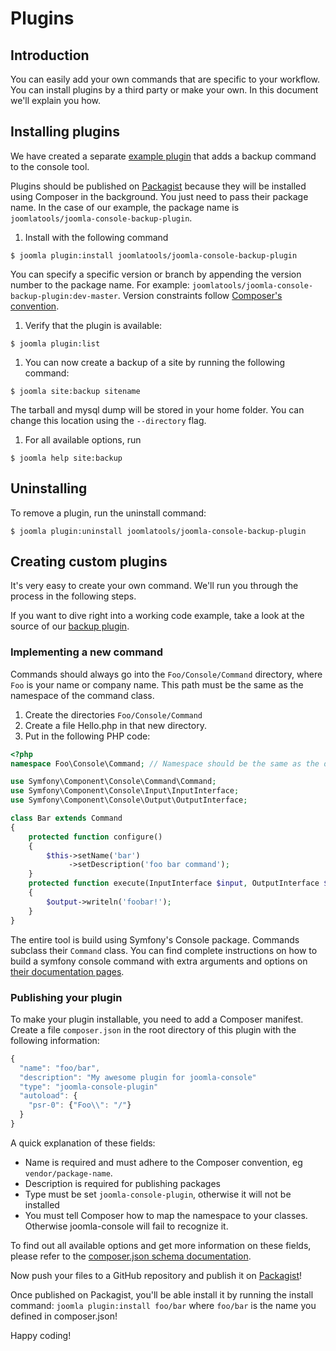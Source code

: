 # Plugins

<!-- toc -->

## Introduction

You can easily add your own commands that are specific to your workflow. You can install plugins by a third party or make your own. In this document we'll explain you how.

## Installing plugins

We have created a separate [example plugin](https://github.com/joomlatools/joomla-console-backup-plugin) that adds a backup command to the console tool.

Plugins should be published on [Packagist](https://packagist.org/) because they will be installed using Composer in the background. You just need to pass their package name. In the case of our example, the package name is `joomlatools/joomla-console-backup-plugin`.

1.  Install with the following command

 `$ joomla plugin:install joomlatools/joomla-console-backup-plugin`

 You can specify a specific version or branch by appending the version number to the package name. For example: `joomlatools/joomla-console-backup-plugin:dev-master`. Version constraints follow [Composer's convention](https://getcomposer.org/doc/01-basic-usage.md#package-versions).

1. Verify that the plugin is available:

 `$ joomla plugin:list`

1. You can now create a backup of a site by running the following command:

  `$ joomla site:backup sitename`

  The tarball and mysql dump will be stored in your home folder. You can change this location using the `--directory` flag.

1. For all available options, run

  `$ joomla help site:backup`

## Uninstalling

To remove a plugin, run the uninstall command:

`$ joomla plugin:uninstall joomlatools/joomla-console-backup-plugin`

## Creating custom plugins

It's very easy to create your own command. We'll run you through the process in the following steps.

If you want to dive right into a working code example, take a look at the source of our [backup plugin](https://github.com/joomlatools/joomla-console-backup-plugin).

### Implementing a new command

Commands should always go into the `Foo/Console/Command` directory, where `Foo` is your name or company name. This path must be the same as the namespace of the command class.

1. Create the directories `Foo/Console/Command`
1. Create a file Hello.php in that new directory.
1. Put in the following PHP code:

  ```php
  <?php
  namespace Foo\Console\Command; // Namespace should be the same as the directory the file is in!

  use Symfony\Component\Console\Command\Command;
  use Symfony\Component\Console\Input\InputInterface;
  use Symfony\Component\Console\Output\OutputInterface;

  class Bar extends Command
  {
      protected function configure()
      {
          $this->setName('bar')
               ->setDescription('foo bar command');
      }
      protected function execute(InputInterface $input, OutputInterface $output)
      {
          $output->writeln('foobar!');
      }
  }
  ```

The entire tool is build using Symfony's Console package. Commands subclass their `Command` class. You can find complete instructions on how to build a symfony console command with extra arguments and options on [their documentation pages](http://symfony.com/doc/current/components/console/introduction.html).

### Publishing your plugin

To make your plugin installable, you need to add a Composer manifest. Create a file `composer.json` in the root directory of this plugin with the following information:

```js
{
  "name": "foo/bar",
  "description": "My awesome plugin for joomla-console"
  "type": "joomla-console-plugin"
  "autoload": {
    "psr-0": {"Foo\\": "/"}
  }
}
```

A quick explanation of these fields:

* Name is required and must adhere to the Composer convention, eg `vendor/package-name`.
* Description is required for publishing packages
* Type must be set `joomla-console-plugin`, otherwise it will not be installed
* You must tell Composer how to map the namespace to your classes. Otherwise joomla-console will fail to recognize it.

To find out all available options and get more information on these fields, please refer to the [composer.json schema documentation](https://getcomposer.org/doc/04-schema.md).

Now push your files to a GitHub repository and publish it on [Packagist](https://packagist.org/)!

Once published on Packagist, you'll be able install it by running the install command: `joomla plugin:install foo/bar` where `foo/bar` is the name you defined in composer.json!

Happy coding!
